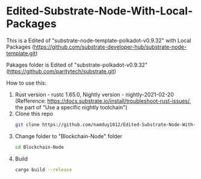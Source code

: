 # Edited-Substrate-Node-With-Local-Packages

This is a Edited of "substrate-node-template-polkadot-v0.9.32" with Local Packages (https://github.com/substrate-developer-hub/substrate-node-template.git)

Pakages folder is Edited of "substrate-polkadot-v0.9.32" (https://github.com/paritytech/substrate.git)

How to use this:

1) Rust version - rustc 1.65.0, Nightly version - nightly-2021-02-20 (Refference: https://docs.substrate.io/install/troubleshoot-rust-issues/, the part of "Use a specific nightly toolchain")
2) Clone this repo
    ```sh
    git clone https://github.com/namduy1012/Edited-Substrate-Node-With-Local-Packages.git
    ```
3) Change folder to "Blockchain-Node" folder
    ```sh
    cd Blockchain-Node
    ```
4) Build
    ```sh
    cargo build --release
    ```
